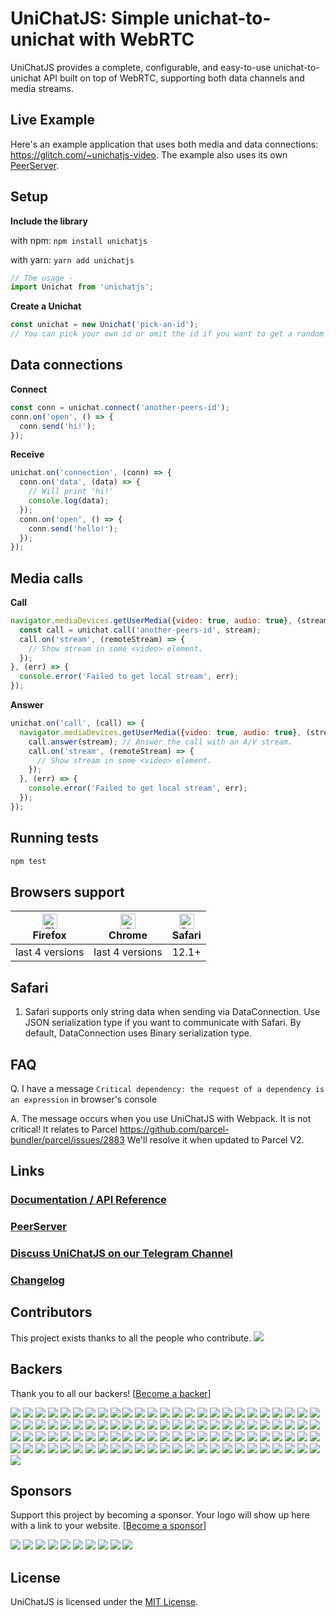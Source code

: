 # UniChatJS: Simple unichat-to-unichat with WebRTC #

UniChatJS provides a complete, configurable, and easy-to-use unichat-to-unichat API built on top of WebRTC, supporting both data channels and media streams.

## Live Example

Here's an example application that uses both media and data connections: https://glitch.com/~unichatjs-video. The example also uses its own [PeerServer](https://github.com/nzldev/unichatjs-server).

## Setup


**Include the library**

  with npm:
        `npm install unichatjs`
        
  with yarn:
        `yarn add unichatjs`
  ```js
  // The usage -
  import Unichat from 'unichatjs';
  ```


**Create a Unichat**  
```javascript
const unichat = new Unichat('pick-an-id'); 
// You can pick your own id or omit the id if you want to get a random one from the server.
```

## Data connections
**Connect**
```javascript
const conn = unichat.connect('another-peers-id');
conn.on('open', () => {
  conn.send('hi!');
});
```
**Receive**
```javascript
unichat.on('connection', (conn) => {
  conn.on('data', (data) => {
    // Will print 'hi!'
    console.log(data);
  });
  conn.on('open', () => {
    conn.send('hello!');
  });
});
```

## Media calls
**Call**
```javascript
navigator.mediaDevices.getUserMedia({video: true, audio: true}, (stream) => {
  const call = unichat.call('another-peers-id', stream);
  call.on('stream', (remoteStream) => {
    // Show stream in some <video> element.
  });
}, (err) => {
  console.error('Failed to get local stream', err);
});

```
**Answer**
```javascript
unichat.on('call', (call) => {
  navigator.mediaDevices.getUserMedia({video: true, audio: true}, (stream) => {
    call.answer(stream); // Answer the call with an A/V stream.
    call.on('stream', (remoteStream) => {
      // Show stream in some <video> element.
    });
  }, (err) => {
    console.error('Failed to get local stream', err);
  });
});
```

## Running tests

```bash
npm test
```

## Browsers support

| [<img src="https://raw.githubusercontent.com/alrra/browser-logos/master/src/firefox/firefox_48x48.png" alt="Firefox" width="24px" height="24px" />](http://godban.github.io/browsers-support-badges/)</br>Firefox | [<img src="https://raw.githubusercontent.com/alrra/browser-logos/master/src/chrome/chrome_48x48.png" alt="Chrome" width="24px" height="24px" />](http://godban.github.io/browsers-support-badges/)</br>Chrome | [<img src="https://raw.githubusercontent.com/alrra/browser-logos/master/src/safari/safari_48x48.png" alt="Safari" width="24px" height="24px" />](http://godban.github.io/browsers-support-badges/)</br>Safari |
| --------- | --------- | --------- |
| last 4 versions| last 4 versions| 12.1+

## Safari

1. Safari supports only string data when sending via DataConnection. Use JSON serialization type if you want to communicate with Safari. By default, DataConnection uses Binary serialization type.

## FAQ

Q. I have a message ```Critical dependency: the request of a dependency is an expression``` in browser's console

A. The message occurs when you use UniChatJS with Webpack. It is not critical! It relates to Parcel https://github.com/parcel-bundler/parcel/issues/2883 We'll resolve it when updated to Parcel V2.


## Links

### [Documentation / API Reference](https://unichatjs.com/docs.html)

### [PeerServer](https://github.com/nzldev/unichatjs-server)

### [Discuss UniChatJS on our Telegram Channel](https://t.me/joinchat/ENhPuhTvhm8WlIxTjQf7Og)

### [Changelog](https://github.com/nzldev/unichatjs/blob/master/changelog.md)

## Contributors

This project exists thanks to all the people who contribute.
<a href="https://github.com/nzldev/unichatjs/graphs/contributors"><img src="https://opencollective.com/unichat/contributors.svg?width=890&button=false" /></a>

## Backers

Thank you to all our backers! [[Become a backer](https://opencollective.com/unichat#backer)]

<a href="https://opencollective.com/unichat/backer/0/website?requireActive=false" target="_blank"><img src="https://opencollective.com/unichat/backer/0/avatar.svg?requireActive=false"></a>
<a href="https://opencollective.com/unichat/backer/1/website?requireActive=false" target="_blank"><img src="https://opencollective.com/unichat/backer/1/avatar.svg?requireActive=false"></a>
<a href="https://opencollective.com/unichat/backer/2/website?requireActive=false" target="_blank"><img src="https://opencollective.com/unichat/backer/2/avatar.svg?requireActive=false"></a>
<a href="https://opencollective.com/unichat/backer/3/website?requireActive=false" target="_blank"><img src="https://opencollective.com/unichat/backer/3/avatar.svg?requireActive=false"></a>
<a href="https://opencollective.com/unichat/backer/4/website?requireActive=false" target="_blank"><img src="https://opencollective.com/unichat/backer/4/avatar.svg?requireActive=false"></a>
<a href="https://opencollective.com/unichat/backer/5/website?requireActive=false" target="_blank"><img src="https://opencollective.com/unichat/backer/5/avatar.svg?requireActive=false"></a>
<a href="https://opencollective.com/unichat/backer/6/website?requireActive=false" target="_blank"><img src="https://opencollective.com/unichat/backer/6/avatar.svg?requireActive=false"></a>
<a href="https://opencollective.com/unichat/backer/7/website?requireActive=false" target="_blank"><img src="https://opencollective.com/unichat/backer/7/avatar.svg?requireActive=false"></a>
<a href="https://opencollective.com/unichat/backer/8/website?requireActive=false" target="_blank"><img src="https://opencollective.com/unichat/backer/8/avatar.svg?requireActive=false"></a>
<a href="https://opencollective.com/unichat/backer/9/website?requireActive=false" target="_blank"><img src="https://opencollective.com/unichat/backer/9/avatar.svg?requireActive=false"></a>
<a href="https://opencollective.com/unichat/backer/10/website?requireActive=false" target="_blank"><img src="https://opencollective.com/unichat/backer/10/avatar.svg?requireActive=false"></a>
<a href="https://opencollective.com/unichat/backer/11/website?requireActive=false" target="_blank"><img src="https://opencollective.com/unichat/backer/11/avatar.svg?requireActive=false"></a>
<a href="https://opencollective.com/unichat/backer/12/website?requireActive=false" target="_blank"><img src="https://opencollective.com/unichat/backer/12/avatar.svg?requireActive=false"></a>
<a href="https://opencollective.com/unichat/backer/13/website?requireActive=false" target="_blank"><img src="https://opencollective.com/unichat/backer/13/avatar.svg?requireActive=false"></a>
<a href="https://opencollective.com/unichat/backer/14/website?requireActive=false" target="_blank"><img src="https://opencollective.com/unichat/backer/14/avatar.svg?requireActive=false"></a>
<a href="https://opencollective.com/unichat/backer/15/website?requireActive=false" target="_blank"><img src="https://opencollective.com/unichat/backer/15/avatar.svg?requireActive=false"></a>
<a href="https://opencollective.com/unichat/backer/16/website?requireActive=false" target="_blank"><img src="https://opencollective.com/unichat/backer/16/avatar.svg?requireActive=false"></a>
<a href="https://opencollective.com/unichat/backer/17/website?requireActive=false" target="_blank"><img src="https://opencollective.com/unichat/backer/17/avatar.svg?requireActive=false"></a>
<a href="https://opencollective.com/unichat/backer/18/website?requireActive=false" target="_blank"><img src="https://opencollective.com/unichat/backer/18/avatar.svg?requireActive=false"></a>
<a href="https://opencollective.com/unichat/backer/19/website?requireActive=false" target="_blank"><img src="https://opencollective.com/unichat/backer/19/avatar.svg?requireActive=false"></a>
<a href="https://opencollective.com/unichat/backer/20/website?requireActive=false" target="_blank"><img src="https://opencollective.com/unichat/backer/20/avatar.svg?requireActive=false"></a>
<a href="https://opencollective.com/unichat/backer/21/website?requireActive=false" target="_blank"><img src="https://opencollective.com/unichat/backer/21/avatar.svg?requireActive=false"></a>
<a href="https://opencollective.com/unichat/backer/22/website?requireActive=false" target="_blank"><img src="https://opencollective.com/unichat/backer/22/avatar.svg?requireActive=false"></a>
<a href="https://opencollective.com/unichat/backer/23/website?requireActive=false" target="_blank"><img src="https://opencollective.com/unichat/backer/23/avatar.svg?requireActive=false"></a>
<a href="https://opencollective.com/unichat/backer/24/website?requireActive=false" target="_blank"><img src="https://opencollective.com/unichat/backer/24/avatar.svg?requireActive=false"></a>
<a href="https://opencollective.com/unichat/backer/25/website?requireActive=false" target="_blank"><img src="https://opencollective.com/unichat/backer/25/avatar.svg?requireActive=false"></a>
<a href="https://opencollective.com/unichat/backer/26/website?requireActive=false" target="_blank"><img src="https://opencollective.com/unichat/backer/26/avatar.svg?requireActive=false"></a>
<a href="https://opencollective.com/unichat/backer/27/website?requireActive=false" target="_blank"><img src="https://opencollective.com/unichat/backer/27/avatar.svg?requireActive=false"></a>
<a href="https://opencollective.com/unichat/backer/28/website?requireActive=false" target="_blank"><img src="https://opencollective.com/unichat/backer/28/avatar.svg?requireActive=false"></a>
<a href="https://opencollective.com/unichat/backer/29/website?requireActive=false" target="_blank"><img src="https://opencollective.com/unichat/backer/29/avatar.svg?requireActive=false"></a>
<a href="https://opencollective.com/unichat/backer/30/website?requireActive=false" target="_blank"><img src="https://opencollective.com/unichat/backer/30/avatar.svg?requireActive=false"></a>
<a href="https://opencollective.com/unichat/backer/31/website?requireActive=false" target="_blank"><img src="https://opencollective.com/unichat/backer/31/avatar.svg?requireActive=false"></a>
<a href="https://opencollective.com/unichat/backer/32/website?requireActive=false" target="_blank"><img src="https://opencollective.com/unichat/backer/32/avatar.svg?requireActive=false"></a>
<a href="https://opencollective.com/unichat/backer/33/website?requireActive=false" target="_blank"><img src="https://opencollective.com/unichat/backer/33/avatar.svg?requireActive=false"></a>
<a href="https://opencollective.com/unichat/backer/34/website?requireActive=false" target="_blank"><img src="https://opencollective.com/unichat/backer/34/avatar.svg?requireActive=false"></a>
<a href="https://opencollective.com/unichat/backer/35/website?requireActive=false" target="_blank"><img src="https://opencollective.com/unichat/backer/35/avatar.svg?requireActive=false"></a>
<a href="https://opencollective.com/unichat/backer/36/website?requireActive=false" target="_blank"><img src="https://opencollective.com/unichat/backer/36/avatar.svg?requireActive=false"></a>
<a href="https://opencollective.com/unichat/backer/37/website?requireActive=false" target="_blank"><img src="https://opencollective.com/unichat/backer/37/avatar.svg?requireActive=false"></a>
<a href="https://opencollective.com/unichat/backer/38/website?requireActive=false" target="_blank"><img src="https://opencollective.com/unichat/backer/38/avatar.svg?requireActive=false"></a>
<a href="https://opencollective.com/unichat/backer/39/website?requireActive=false" target="_blank"><img src="https://opencollective.com/unichat/backer/39/avatar.svg?requireActive=false"></a>
<a href="https://opencollective.com/unichat/backer/40/website?requireActive=false" target="_blank"><img src="https://opencollective.com/unichat/backer/40/avatar.svg?requireActive=false"></a>
<a href="https://opencollective.com/unichat/backer/41/website?requireActive=false" target="_blank"><img src="https://opencollective.com/unichat/backer/41/avatar.svg?requireActive=false"></a>
<a href="https://opencollective.com/unichat/backer/42/website?requireActive=false" target="_blank"><img src="https://opencollective.com/unichat/backer/42/avatar.svg?requireActive=false"></a>
<a href="https://opencollective.com/unichat/backer/43/website?requireActive=false" target="_blank"><img src="https://opencollective.com/unichat/backer/43/avatar.svg?requireActive=false"></a>
<a href="https://opencollective.com/unichat/backer/44/website?requireActive=false" target="_blank"><img src="https://opencollective.com/unichat/backer/44/avatar.svg?requireActive=false"></a>
<a href="https://opencollective.com/unichat/backer/45/website?requireActive=false" target="_blank"><img src="https://opencollective.com/unichat/backer/45/avatar.svg?requireActive=false"></a>
<a href="https://opencollective.com/unichat/backer/46/website?requireActive=false" target="_blank"><img src="https://opencollective.com/unichat/backer/46/avatar.svg?requireActive=false"></a>
<a href="https://opencollective.com/unichat/backer/47/website?requireActive=false" target="_blank"><img src="https://opencollective.com/unichat/backer/47/avatar.svg?requireActive=false"></a>
<a href="https://opencollective.com/unichat/backer/48/website?requireActive=false" target="_blank"><img src="https://opencollective.com/unichat/backer/48/avatar.svg?requireActive=false"></a>
<a href="https://opencollective.com/unichat/backer/49/website?requireActive=false" target="_blank"><img src="https://opencollective.com/unichat/backer/49/avatar.svg?requireActive=false"></a>
<a href="https://opencollective.com/unichat/backer/50/website?requireActive=false" target="_blank"><img src="https://opencollective.com/unichat/backer/50/avatar.svg?requireActive=false"></a>
<a href="https://opencollective.com/unichat/backer/51/website?requireActive=false" target="_blank"><img src="https://opencollective.com/unichat/backer/51/avatar.svg?requireActive=false"></a>
<a href="https://opencollective.com/unichat/backer/52/website?requireActive=false" target="_blank"><img src="https://opencollective.com/unichat/backer/52/avatar.svg?requireActive=false"></a>
<a href="https://opencollective.com/unichat/backer/53/website?requireActive=false" target="_blank"><img src="https://opencollective.com/unichat/backer/53/avatar.svg?requireActive=false"></a>
<a href="https://opencollective.com/unichat/backer/54/website?requireActive=false" target="_blank"><img src="https://opencollective.com/unichat/backer/54/avatar.svg?requireActive=false"></a>
<a href="https://opencollective.com/unichat/backer/55/website?requireActive=false" target="_blank"><img src="https://opencollective.com/unichat/backer/55/avatar.svg?requireActive=false"></a>
<a href="https://opencollective.com/unichat/backer/56/website?requireActive=false" target="_blank"><img src="https://opencollective.com/unichat/backer/56/avatar.svg?requireActive=false"></a>
<a href="https://opencollective.com/unichat/backer/57/website?requireActive=false" target="_blank"><img src="https://opencollective.com/unichat/backer/57/avatar.svg?requireActive=false"></a>
<a href="https://opencollective.com/unichat/backer/58/website?requireActive=false" target="_blank"><img src="https://opencollective.com/unichat/backer/58/avatar.svg?requireActive=false"></a>
<a href="https://opencollective.com/unichat/backer/59/website?requireActive=false" target="_blank"><img src="https://opencollective.com/unichat/backer/59/avatar.svg?requireActive=false"></a>
<a href="https://opencollective.com/unichat/backer/60/website?requireActive=false" target="_blank"><img src="https://opencollective.com/unichat/backer/60/avatar.svg?requireActive=false"></a>
<a href="https://opencollective.com/unichat/backer/61/website?requireActive=false" target="_blank"><img src="https://opencollective.com/unichat/backer/61/avatar.svg?requireActive=false"></a>
<a href="https://opencollective.com/unichat/backer/62/website?requireActive=false" target="_blank"><img src="https://opencollective.com/unichat/backer/62/avatar.svg?requireActive=false"></a>
<a href="https://opencollective.com/unichat/backer/63/website?requireActive=false" target="_blank"><img src="https://opencollective.com/unichat/backer/63/avatar.svg?requireActive=false"></a>
<a href="https://opencollective.com/unichat/backer/64/website?requireActive=false" target="_blank"><img src="https://opencollective.com/unichat/backer/64/avatar.svg?requireActive=false"></a>
<a href="https://opencollective.com/unichat/backer/65/website?requireActive=false" target="_blank"><img src="https://opencollective.com/unichat/backer/65/avatar.svg?requireActive=false"></a>
<a href="https://opencollective.com/unichat/backer/66/website?requireActive=false" target="_blank"><img src="https://opencollective.com/unichat/backer/66/avatar.svg?requireActive=false"></a>
<a href="https://opencollective.com/unichat/backer/67/website?requireActive=false" target="_blank"><img src="https://opencollective.com/unichat/backer/67/avatar.svg?requireActive=false"></a>
<a href="https://opencollective.com/unichat/backer/68/website?requireActive=false" target="_blank"><img src="https://opencollective.com/unichat/backer/68/avatar.svg?requireActive=false"></a>
<a href="https://opencollective.com/unichat/backer/69/website?requireActive=false" target="_blank"><img src="https://opencollective.com/unichat/backer/69/avatar.svg?requireActive=false"></a>
<a href="https://opencollective.com/unichat/backer/70/website?requireActive=false" target="_blank"><img src="https://opencollective.com/unichat/backer/70/avatar.svg?requireActive=false"></a>
<a href="https://opencollective.com/unichat/backer/71/website?requireActive=false" target="_blank"><img src="https://opencollective.com/unichat/backer/71/avatar.svg?requireActive=false"></a>
<a href="https://opencollective.com/unichat/backer/72/website?requireActive=false" target="_blank"><img src="https://opencollective.com/unichat/backer/72/avatar.svg?requireActive=false"></a>
<a href="https://opencollective.com/unichat/backer/73/website?requireActive=false" target="_blank"><img src="https://opencollective.com/unichat/backer/73/avatar.svg?requireActive=false"></a>
<a href="https://opencollective.com/unichat/backer/74/website?requireActive=false" target="_blank"><img src="https://opencollective.com/unichat/backer/74/avatar.svg?requireActive=false"></a>
<a href="https://opencollective.com/unichat/backer/75/website?requireActive=false" target="_blank"><img src="https://opencollective.com/unichat/backer/75/avatar.svg?requireActive=false"></a>
<a href="https://opencollective.com/unichat/backer/76/website?requireActive=false" target="_blank"><img src="https://opencollective.com/unichat/backer/76/avatar.svg?requireActive=false"></a>
<a href="https://opencollective.com/unichat/backer/77/website?requireActive=false" target="_blank"><img src="https://opencollective.com/unichat/backer/77/avatar.svg?requireActive=false"></a>
<a href="https://opencollective.com/unichat/backer/78/website?requireActive=false" target="_blank"><img src="https://opencollective.com/unichat/backer/78/avatar.svg?requireActive=false"></a>
<a href="https://opencollective.com/unichat/backer/79/website?requireActive=false" target="_blank"><img src="https://opencollective.com/unichat/backer/79/avatar.svg?requireActive=false"></a>
<a href="https://opencollective.com/unichat/backer/80/website?requireActive=false" target="_blank"><img src="https://opencollective.com/unichat/backer/80/avatar.svg?requireActive=false"></a>
<a href="https://opencollective.com/unichat/backer/81/website?requireActive=false" target="_blank"><img src="https://opencollective.com/unichat/backer/81/avatar.svg?requireActive=false"></a>
<a href="https://opencollective.com/unichat/backer/82/website?requireActive=false" target="_blank"><img src="https://opencollective.com/unichat/backer/82/avatar.svg?requireActive=false"></a>
<a href="https://opencollective.com/unichat/backer/83/website?requireActive=false" target="_blank"><img src="https://opencollective.com/unichat/backer/83/avatar.svg?requireActive=false"></a>
<a href="https://opencollective.com/unichat/backer/84/website?requireActive=false" target="_blank"><img src="https://opencollective.com/unichat/backer/84/avatar.svg?requireActive=false"></a>
<a href="https://opencollective.com/unichat/backer/85/website?requireActive=false" target="_blank"><img src="https://opencollective.com/unichat/backer/85/avatar.svg?requireActive=false"></a>
<a href="https://opencollective.com/unichat/backer/86/website?requireActive=false" target="_blank"><img src="https://opencollective.com/unichat/backer/86/avatar.svg?requireActive=false"></a>
<a href="https://opencollective.com/unichat/backer/87/website?requireActive=false" target="_blank"><img src="https://opencollective.com/unichat/backer/87/avatar.svg?requireActive=false"></a>
<a href="https://opencollective.com/unichat/backer/88/website?requireActive=false" target="_blank"><img src="https://opencollective.com/unichat/backer/88/avatar.svg?requireActive=false"></a>
<a href="https://opencollective.com/unichat/backer/89/website?requireActive=false" target="_blank"><img src="https://opencollective.com/unichat/backer/89/avatar.svg?requireActive=false"></a>
<a href="https://opencollective.com/unichat/backer/90/website?requireActive=false" target="_blank"><img src="https://opencollective.com/unichat/backer/90/avatar.svg?requireActive=false"></a>
<a href="https://opencollective.com/unichat/backer/91/website?requireActive=false" target="_blank"><img src="https://opencollective.com/unichat/backer/91/avatar.svg?requireActive=false"></a>
<a href="https://opencollective.com/unichat/backer/92/website?requireActive=false" target="_blank"><img src="https://opencollective.com/unichat/backer/92/avatar.svg?requireActive=false"></a>
<a href="https://opencollective.com/unichat/backer/93/website?requireActive=false" target="_blank"><img src="https://opencollective.com/unichat/backer/93/avatar.svg?requireActive=false"></a>
<a href="https://opencollective.com/unichat/backer/94/website?requireActive=false" target="_blank"><img src="https://opencollective.com/unichat/backer/94/avatar.svg?requireActive=false"></a>
<a href="https://opencollective.com/unichat/backer/95/website?requireActive=false" target="_blank"><img src="https://opencollective.com/unichat/backer/95/avatar.svg?requireActive=false"></a>
<a href="https://opencollective.com/unichat/backer/96/website?requireActive=false" target="_blank"><img src="https://opencollective.com/unichat/backer/96/avatar.svg?requireActive=false"></a>
<a href="https://opencollective.com/unichat/backer/97/website?requireActive=false" target="_blank"><img src="https://opencollective.com/unichat/backer/97/avatar.svg?requireActive=false"></a>
<a href="https://opencollective.com/unichat/backer/98/website?requireActive=false" target="_blank"><img src="https://opencollective.com/unichat/backer/98/avatar.svg?requireActive=false"></a>
<a href="https://opencollective.com/unichat/backer/99/website?requireActive=false" target="_blank"><img src="https://opencollective.com/unichat/backer/99/avatar.svg?requireActive=false"></a>
<a href="https://opencollective.com/unichat/backer/100/website?requireActive=false" target="_blank"><img src="https://opencollective.com/unichat/backer/100/avatar.svg?requireActive=false"></a>


## Sponsors

Support this project by becoming a sponsor. Your logo will show up here with a link to your website. [[Become a sponsor](https://opencollective.com/unichat#sponsor)]

<a href="https://opencollective.com/unichat/sponsor/0/website" target="_blank"><img src="https://opencollective.com/unichat/sponsor/0/avatar.svg"></a>
<a href="https://opencollective.com/unichat/sponsor/1/website" target="_blank"><img src="https://opencollective.com/unichat/sponsor/1/avatar.svg"></a>
<a href="https://opencollective.com/unichat/sponsor/2/website" target="_blank"><img src="https://opencollective.com/unichat/sponsor/2/avatar.svg"></a>
<a href="https://opencollective.com/unichat/sponsor/3/website" target="_blank"><img src="https://opencollective.com/unichat/sponsor/3/avatar.svg"></a>
<a href="https://opencollective.com/unichat/sponsor/4/website" target="_blank"><img src="https://opencollective.com/unichat/sponsor/4/avatar.svg"></a>
<a href="https://opencollective.com/unichat/sponsor/5/website" target="_blank"><img src="https://opencollective.com/unichat/sponsor/5/avatar.svg"></a>
<a href="https://opencollective.com/unichat/sponsor/6/website" target="_blank"><img src="https://opencollective.com/unichat/sponsor/6/avatar.svg"></a>
<a href="https://opencollective.com/unichat/sponsor/7/website" target="_blank"><img src="https://opencollective.com/unichat/sponsor/7/avatar.svg"></a>
<a href="https://opencollective.com/unichat/sponsor/8/website" target="_blank"><img src="https://opencollective.com/unichat/sponsor/8/avatar.svg"></a>
<a href="https://opencollective.com/unichat/sponsor/9/website" target="_blank"><img src="https://opencollective.com/unichat/sponsor/9/avatar.svg"></a>



## License

UniChatJS is licensed under the [MIT License](https://tldrlegal.com/l/mit).


